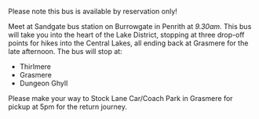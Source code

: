 Please note this bus is available by reservation only!

Meet at Sandgate bus station on Burrowgate in Penrith at *9.30am*. This bus
will take you into the heart of the Lake District, stopping at three drop-off
points for hikes into the Central Lakes, all ending back at Grasmere for the
late afternoon. The bus will stop at:

 - Thirlmere
 - Grasmere
 - Dungeon Ghyll

Please make your way to Stock Lane Car/Coach Park in Grasmere for pickup at 5pm
for the return journey.

